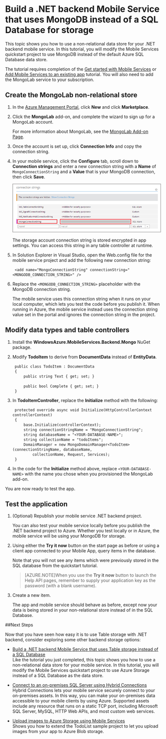 <properties 
	pageTitle="Build a Service Using a Non-Relational Data Store | Azure Mobile Services" 
	description="Learn how to use a non-relational data store such as MongoDB or Azure Table Storage with your .NET based mobile service" 
	services="mobile-services" 
	documentationCenter="" 
	authors="mattchenderson" 
	manager="dwrede" 
	editor="mollybos"/>

<tags 
	ms.service="mobile-services" 
	ms.workload="mobile" 
	ms.tgt_pltfrm="na" 
	ms.devlang="multiple" 
	ms.topic="article" 
	ms.date="04/24/2015" 
	ms.author="mahender"/>

# Build a .NET backend Mobile Service that uses MongoDB instead of a SQL Database for storage

This topic shows you how to use a non-relational data store for your .NET backend mobile service. In this tutorial, you will modify the Mobile Services quickstart project to use MongoDB instead of the default Azure SQL Database data store.

The tutorial requires completion of the [Get started with Mobile Services] or [Add Mobile Services to an existing app] tutorial. You will also need to add the MongoLab service to your subscription. 

## <a name="create-store"></a>Create the MongoLab non-relational store

1. In the [Azure Management Portal], click **New** and click **Marketplace**.

2. Click the **MongoLab** add-on, and complete the wizard to sign up for a MongoLab account. 

	For more information about MongoLab, see the [MongoLab Add-on Page].

2. Once the account is set up, click **Connection Info** and copy the connection string.

3. In your mobile service, click the **Configure** tab, scroll down to **Connection strings** and enter a new connection string with a **Name** of `MongoConnectionString` and a **Value** that is your MongoDB connection, then click **Save**. 

	![Add the MongoDB connection string](./media/mobile-services-dotnet-backend-use-non-relational-data-store/mongo-connection-string.png)

	The storage account connection string is stored encrypted in app settings. You can access this string in any table controller at runtime. 

8. In Solution Explorer in Visual Studio, open the Web.config file for the mobile service project and add the following new connection string:

		<add name="MongoConnectionString" connectionString="<MONGODB_CONNECTION_STRING>" />

9. Replace the `<MONGODB_CONNECTION_STRING>` placeholder with the MongoDB connection string.

	The mobile service uses this connection string when it runs on your local computer, which lets you test the code before you publish it. When running in Azure, the mobile service instead uses the connection string value set in the portal and ignores the connection string in the project.  

## <a name="modify-service"></a>Modify data types and table controllers

1. Install the **WindowsAzure.MobileServices.Backend.Mongo** NuGet package.

2. Modify **TodoItem** to derive from **DocumentData** instead of **EntityData**.

        public class TodoItem : DocumentData
        {
            public string Text { get; set; }

            public bool Complete { get; set; }
        }

3. In **TodoItemController**, replace the **Initialize** method with the following:

        protected override async void Initialize(HttpControllerContext controllerContext)
        {
            base.Initialize(controllerContext);
            string connectionStringName = "MongoConnectionString";
            string databaseName = "<YOUR-DATABASE-NAME>";
            string collectionName = "todoItems";
            DomainManager = new MongoDomainManager<TodoItem>(connectionStringName, databaseName, 
				collectionName, Request, Services);
        }

4. In the code for the **Initialize** method above, replace `<YOUR-DATABASE-NAME>` with the name you chose when you provisioned the MongoLab add-on.

You are now ready to test the app.

## <a name="test-application"></a>Test the application

1. (Optional) Republish your mobile service .NET backend project.

	You can also test your mobile service locally before you publish the .NET backend project to Azure. Whether you test locally or in Azure, the mobile service will be using your MongoDB for storage. 

4. Using either the **Try it now** button on the start page as before or using a client app connected to your Mobile App, query items in the database. 	
 
	Note that you will not see any items which were previously stored in the SQL database from the quickstart tutorial.

	>[AZURE.NOTE]When you use the **Try it now** button to launch the Help API pages, remember to supply your application key as the password (with a blank username).

3. Create a new item. 

	The app and mobile service should behave as before, except now your data is being stored in your non-relational store instead of in the SQL Database.

##Next Steps

Now that you have seen how easy it is to use Table storage with .NET backend, consider exploring some other backend storage options:

+ [Build a .NET backend Mobile Service that uses Table storage instead of a SQL Database](mobile-services-dotnet-backend-store-data-table-storage.md)</br>Like the tutorial you just completed, this topic shows you how to use a non-relational data store for your mobile service. In this tutorial, you will modify the Mobile Services quickstart project to use Azure Storage instead of a SQL Database as the data store.
 
+ [Connect to an on-premises SQL Server using Hybrid Connections](mobile-services-dotnet-backend-hybrid-connections-get-started.md)</br>Hybrid Connections lets your mobile service securely connect to your on-premises assets. In this way, you can make your on-premises data accessible to your mobile clients by using Azure. Supported assets include any resource that runs on a static TCP port, including Microsoft SQL Server, MySQL, HTTP Web APIs, and most custom web services.

+ [Upload images to Azure Storage using Mobile Services](mobile-services-dotnet-backend-windows-store-dotnet-upload-data-blob-storage.md)</br>Shows you how to extend the TodoList sample project to let you upload images from your app to Azure Blob storage.


<!-- Anchors. -->
[Create a non-relational store]: #create-store
[Modify data and controllers]: #modify-service
[Test the application]: #test-application


<!-- Images. -->
[0]: ./media/mobile-services-dotnet-backend-use-non-relational-data-store/create-mongo-lab.png
[1]: ./media/mobile-services-dotnet-backend-use-non-relational-data-store/mongo-connection-string.png


<!-- URLs. -->
[Get started with Mobile Services]: mobile-services-dotnet-backend-windows-store-dotnet-get-started.md
[Add Mobile Services to an existing app]: mobile-services-dotnet-backend-windows-store-dotnet-get-started-data.md
[Azure Management Portal]: https://manage.windowsazure.com/
[What is the Table Service]: storage-dotnet-how-to-use-tables.md#what-is
[MongoLab Add-on Page]: /gallery/store/mongolab/mongolab
